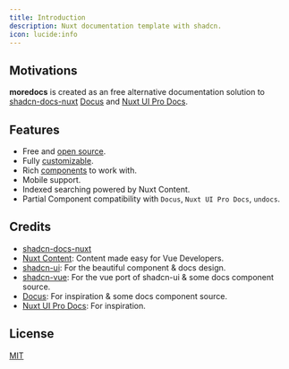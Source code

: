```yaml
---
title: Introduction
description: Nuxt documentation template with shadcn.
icon: lucide:info
---
```


## Motivations

**moredocs** is created as an free alternative documentation solution to [shadcn-docs-nuxt](https://github.com/ZTL-UwU/shadcn-docs-nuxt) [Docus](https://docus.dev/) and [Nuxt UI Pro Docs](https://docs-template.nuxt.dev/).

## Features

- Free and [open source](https://github.com/catventurist/moredocs).
- Fully [customizable](/api/configuration).
- Rich [components](/getting-started/writing/components) to work with.
- Mobile support.
- Indexed searching powered by Nuxt Content.
- Partial Component compatibility with `Docus`, `Nuxt UI Pro Docs`, `undocs`.

## Credits

- [shadcn-docs-nuxt](https://github.com/ZTL-UwU/shadcn-docs-nuxt)
- [Nuxt Content](https://content.nuxt.com/): Content made easy for Vue Developers.
- [shadcn-ui](https://ui.shadcn.com/): For the beautiful component & docs design.
- [shadcn-vue](https://www.shadcn-vue.com/): For the vue port of shadcn-ui & some docs component source.
- [Docus](https://docus.dev/): For inspiration & some docs component source.
- [Nuxt UI Pro Docs](https://docs-template.nuxt.dev/): For inspiration.

## License

[MIT](https://github.com/ZTL-UwU/shadcn-docs-nuxt/blob/main/LICENSE)
